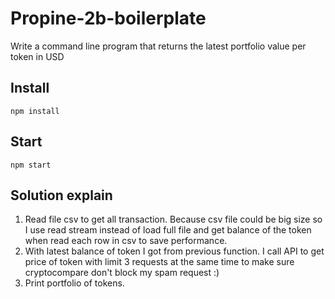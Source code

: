 # Propine-2b-boilerplate
Write a command line program that returns the latest portfolio value per token in USD

## Install
```
npm install
```

## Start
```
npm start
```

## Solution explain
1. Read file csv to get all transaction. Because csv file could be big size so I use read stream instead of load full file and get balance of the token when read each row in csv to save performance.
2. With latest balance of token I got from previous function. I call API to get price of token with limit 3 requests at the same time to make sure cryptocompare don't block my spam request :)
3. Print portfolio of tokens.
